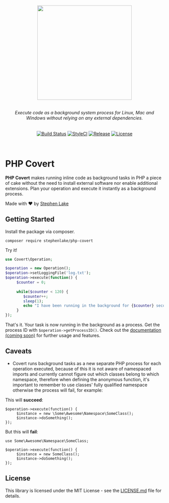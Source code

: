 <h6 align="center">
    <img src="https://github.com/stephenlake/php-covert/blob/master/docs/assets/php-covert-banner.png?v=2" width="300"/>
</h6>

<h6 align="center">
    Execute code as a background system process for Linux, Mac and Windows without relying on any external dependencies.
</h6>

<p align="center">
<a href="https://travis-ci.org/stephenlake/php-covert"><img src="https://img.shields.io/travis/stephenlake/php-covert/master.svg?style=flat-square" alt="Build Status"></a>
<a href="https://github.styleci.io/repos/154746678"><img src="https://github.styleci.io/repos/154746678/shield?branch=master&style=flat-square" alt="StyleCI"></a>
<a href="https://github.com/stephenlake/php-covert"><img src="https://img.shields.io/github/release/stephenlake/php-covert.svg?style=flat-square" alt="Release"></a>
<a href="https://github.com/stephenlake/php-covert/LICENSE.md"><img src="https://img.shields.io/badge/license-MIT-blue.svg?style=flat-square" alt="License"></a>
</p>

<br>

# PHP Covert
**PHP Covert** makes running inline code as background tasks in PHP a piece of cake without the need to install external software nor enable additional extensions. Plan your operation and execute it instantly as a background process.

Made with ❤️ by [Stephen Lake](http://stephenlake.github.io/)

## Getting Started
Install the package via composer.

    composer require stephenlake/php-covert

Try it!

```php
use Covert\Operation;

$operation = new Operation();
$operation->setLoggingFile('log.txt');
$operation->execute(function() {
     $counter = 0;
     
     while($counter < 120) {
        $counter++;
        sleep(1);
        echo "I have been running in the background for {$counter} seconds!".PHP_EOL;
     }
});
```
That's it. Your task is now running in the background as a process. Get the process ID with `$operation->getProcessID()`. Check out the [documentation (coming soon)](https://stephenlake.github.io/php-covert) for further usage and features.

## Caveats
- Covert runs background tasks as a new separate PHP process for each operation executed, because of this it is not aware of namespaced imports and currently cannot figure out which classes belong to which namespace, therefore when defining the anonymous function, it's important to remember to use classes' fully qualified namespace otherwise the process will fail, for example:

This will **succeed**:
```
$operation->execute(function() {
     $instance = new \Some\Awesome\Namespace\SomeClass();
     $instance->doSomething();
});
```
But this will **fail**:
```
use Some\Awesome\Namespace\SomeClass;

$operation->execute(function() {
     $instance = new SomeClass();
     $instance->doSomething();
});
```

## License

This library is licensed under the MIT License - see the [LICENSE.md](LICENSE.md) file for details.
